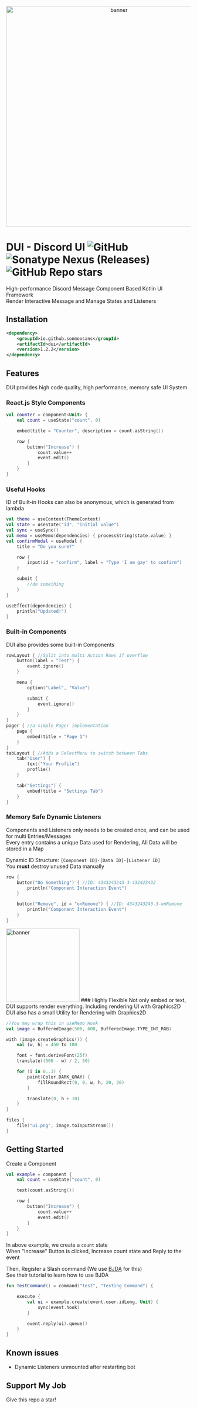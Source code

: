 <div align="center">
    <img src="./document/Icon.jpg" alt="banner" width="600px"/>
</div>

# DUI - Discord UI ![GitHub](https://img.shields.io/github/license/SonMooSans/discord-ui?style=for-the-badge) ![Sonatype Nexus (Releases)](https://img.shields.io/nexus/r/io.github.sonmoosans/dui?server=https%3A%2F%2Fs01.oss.sonatype.org) ![GitHub Repo stars](https://img.shields.io/github/stars/SonMooSans/discord-ui?style=social)
High-performance Discord Message Component Based Kotlin UI Framework
<br>
Render Interactive Message and Manage States and Listeners

## Installation
```xml
<dependency>
    <groupId>io.github.sonmoosans</groupId>
    <artifactId>dui</artifactId>
    <version>1.2.2</version>
</dependency>
```

## Features
DUI provides high code quality, high performance, memory safe UI System

### React.js Style Components
```kotlin
val counter = component<Unit> {
    val count = useState("count", 0)

    embed(title = "Counter", description = count.asString())

    row {
        button("Increase") {
            count.value++
            event.edit()
        }
    }
}
```

### Useful Hooks
ID of Built-in Hooks can also be anonymous, which is generated from lambda
```kotlin
val theme = useContext(ThemeContext)
val state = useState("id", "initial value")
val sync = useSync()
val memo = useMemo(dependencies) { processString(state.value) }
val confirmModal = useModal {
    title = "Do you sure?"

    row {
        input(id = "confirm", label = "Type 'I am gay' to confirm")
    }

    submit {
        //do something
    }
}

useEffect(dependencies) {
    println("Updated!")
}
```

### Built-in Components
DUI also provides some built-in Components

```kotlin
rowLayout { //Split into multi Action Rows if overflow
    button(label = "Test") {
        event.ignore()
    }

    menu {
        option("Label", "Value")

        submit {
            event.ignore()
        }
    }
}
pager { //a simple Pager implementation
    page {
        embed(title = "Page 1")
    }
}
tabLayout { //Adds a SelectMenu to switch between Tabs
    tab("User") {
        text("Your Profile")
        proflie()
    }

    tab("Settings") {
        embed(title = "Settings Tab")
    }
}
```

### Memory Safe Dynamic Listeners
Components and Listeners only needs to be created once, and can be used for multi Entries/Messages
<br>
Every entry contains a unique Data used for Rendering, All Data will be stored in a Map

Dynamic ID Structure: `[Component ID]-[Data ID]-[Listener ID]`
<br>
You **must** destroy unused Data manually

```kotlin
row {
    button("Do Something") { //ID: 4343243243-3-432423432
        println("Component Interaction Event")
    }

    button("Remove", id = "onRemove") { //ID: 4343243243-3-onRemove
        println("Component Interaction Event")
    }
}
```

<img src="./document/todo-example.jpg" alt="banner" width="200px"/>
### Highly Flexible
Not only embed or text, DUI supports render everything. Including rendering UI with Graphics2D
<br>
DUI also has a small Utility for Rendering with Graphics2D

```kotlin
//You may wrap this in useMemo Hook
val image = BufferedImage(500, 600, BufferedImage.TYPE_INT_RGB)

with (image.createGraphics()) {
    val (w, h) = 450 to 100

    font = font.deriveFont(25f)
    translate((500 - w) / 2, 50)

    for (i in 0..3) {
        paint(Color.DARK_GRAY) {
            fillRoundRect(0, 0, w, h, 20, 20)
        }

        translate(0, h + 10)
    }
}

files {
    file("ui.png", image.toInputStream())
}
```

## Getting Started
Create a Component
```kotlin
val example = component {
    val count = useState("count", 0)

    text(count.asString())

    row {
        button("Increase") {
            count.value++
            event.edit()
        }
    }
}
```
In above example, we create a `count` state
<br>
When "Increase" Button is clicked, Increase count state and Reply to the event

Then, Register a Slash command (We use [BJDA](https://github.com/SonMooSans/B-JDA) for this)
<br>
See their tutorial to learn how to use BJDA
```kotlin
fun TestCommand() = command("test", "Testing Command") {

    execute {
        val ui = example.create(event.user.idLong, Unit) {
            sync(event.hook)
        }

        event.reply(ui).queue()
    }
}
```

## Known issues
* Dynamic Listeners unmounted after restarting bot

## Support My Job
Give this repo a star!